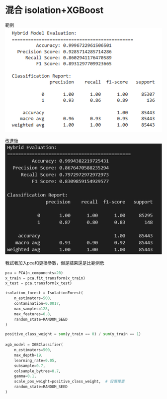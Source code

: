 # 混合 isolation+XGBoost
範例
![alt text](image.png)

改進後
![alt text](image-1.png)

我試著加入pca和更換參數，但是結果還是比範例低

```python
pca = PCA(n_components=20)  
x_train = pca.fit_transform(x_train)
x_test = pca.transform(x_test)

```

```python
isolation_forest = IsolationForest(
    n_estimators=500,            
    contamination=0.0017,      
    max_samples=128,              
    max_features=0.8,            
    random_state=RANDOM_SEED     
)

```

```python
positive_class_weight = sum(y_train == 0) / sum(y_train == 1)

xgb_model = XGBClassifier(
    n_estimators=500,
    max_depth=19,
    learning_rate=0.05,
    subsample=0.7,
    colsample_bytree=0.7,
    gamma=0.1,
    scale_pos_weight=positive_class_weight,  # 設置權重
    random_state=RANDOM_SEED
)

```
